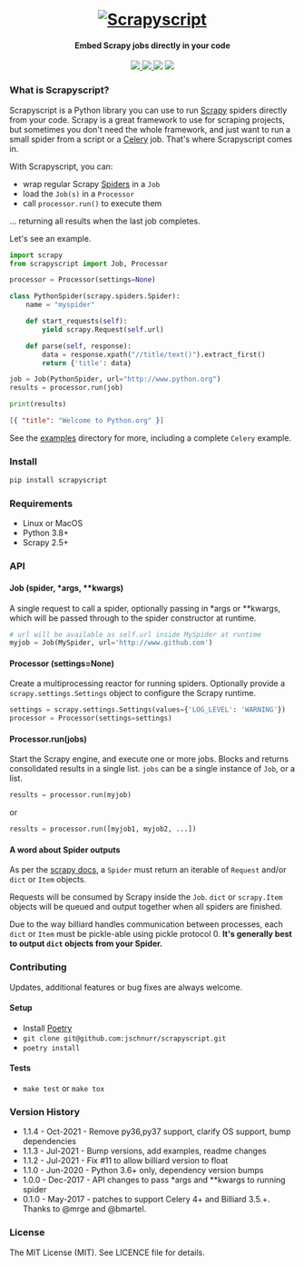 <h1 align="center">
  <br>
  <a href="https://github.com/jschnurr/scrapyscript"><img src="https://i.ibb.co/ww3bNZ3/scrapyscript.png" alt="Scrapyscript"></a>
  <br>
</h1>

<h4 align="center">Embed Scrapy jobs directly in your code</h4>

<p align="center">
  <a href="https://github.com/jschnurr/scrapyscript/releases">
    <img src="https://img.shields.io/github/release/jschnurr/scrapyscript.svg">
  </a>

  <a href="https://pypi.org/project/scrapyscript/">
    <img src="https://img.shields.io/pypi/v/scrapyscript.svg">
  </a>

  <img src="https://github.com/jschnurr/scrapyscript/workflows/Tests/badge.svg">
  
  <img src="https://img.shields.io/pypi/pyversions/scrapyscript.svg">
</p>

### What is Scrapyscript?

Scrapyscript is a Python library you can use to run [Scrapy](https://github.com/scrapy/scrapy) spiders directly from your code. Scrapy is a great framework to use for scraping projects, but sometimes you don't need the whole framework, and just want to run a small spider from a script or a [Celery](https://github.com/celery/celery) job. That's where Scrapyscript comes in.

With Scrapyscript, you can:

- wrap regular Scrapy [Spiders](https://docs.scrapy.org/en/latest/topics/spiders.html) in a `Job`
- load the `Job(s)` in a `Processor`
- call `processor.run()` to execute them

... returning all results when the last job completes.

Let's see an example.

```python
import scrapy
from scrapyscript import Job, Processor

processor = Processor(settings=None)

class PythonSpider(scrapy.spiders.Spider):
    name = "myspider"

    def start_requests(self):
        yield scrapy.Request(self.url)

    def parse(self, response):
        data = response.xpath("//title/text()").extract_first()
        return {'title': data}

job = Job(PythonSpider, url="http://www.python.org")
results = processor.run(job)

print(results)
```

```json
[{ "title": "Welcome to Python.org" }]
```

See the [examples](examples/) directory for more, including a complete `Celery` example.

### Install

```python
pip install scrapyscript
```

### Requirements

- Linux or MacOS
- Python 3.8+
- Scrapy 2.5+

### API

#### Job (spider, \*args, \*\*kwargs)

A single request to call a spider, optionally passing in \*args or \*\*kwargs, which will be passed through to the spider constructor at runtime.

```python
# url will be available as self.url inside MySpider at runtime
myjob = Job(MySpider, url='http://www.github.com')
```

#### Processor (settings=None)

Create a multiprocessing reactor for running spiders. Optionally provide a `scrapy.settings.Settings` object to configure the Scrapy runtime.

```python
settings = scrapy.settings.Settings(values={'LOG_LEVEL': 'WARNING'})
processor = Processor(settings=settings)
```

#### Processor.run(jobs)

Start the Scrapy engine, and execute one or more jobs. Blocks and returns consolidated results in a single list.
`jobs` can be a single instance of `Job`, or a list.

```python
results = processor.run(myjob)
```

or

```python
results = processor.run([myjob1, myjob2, ...])
```

#### A word about Spider outputs

As per the [scrapy docs](https://doc.scrapy.org/en/latest/topics/spiders.html), a `Spider`
must return an iterable of `Request` and/or `dict` or `Item` objects.

Requests will be consumed by Scrapy inside the `Job`. `dict` or `scrapy.Item` objects will be queued
and output together when all spiders are finished.

Due to the way billiard handles communication between processes, each `dict` or `Item` must be
pickle-able using pickle protocol 0. **It's generally best to output `dict` objects from your Spider.**

### Contributing

Updates, additional features or bug fixes are always welcome.

#### Setup

- Install [Poetry](https://python-poetry.org/docs/#installation)
- `git clone git@github.com:jschnurr/scrapyscript.git`
- `poetry install`

#### Tests

- `make test` or `make tox`

### Version History

- 1.1.4 - Oct-2021 - Remove py36,py37 support, clarify OS support, bump dependencies
- 1.1.3 - Jul-2021 - Bump versions, add examples, readme changes
- 1.1.2 - Jul-2021 - Fix #11 to allow billiard version to float
- 1.1.0 - Jun-2020 - Python 3.6+ only, dependency version bumps
- 1.0.0 - Dec-2017 - API changes to pass \*args and \*\*kwargs to running spider
- 0.1.0 - May-2017 - patches to support Celery 4+ and Billiard 3.5.+. Thanks to @mrge and @bmartel.

### License

The MIT License (MIT). See LICENCE file for details.
